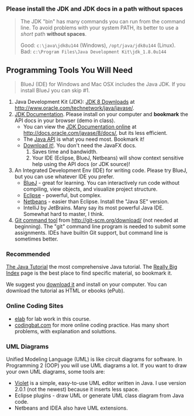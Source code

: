 ### Please install the JDK and JDK docs in a path without spaces

> The JDK "bin" has many commands you can run from the command line.  To avoid problems with your system PATH, its better to use a *short* path **without spaces**.
>
> Good: `c:\java\jdk8u144` (Windows), `/opt/java/jdk8u144` (Linux).    
> Bad: `c:\Program Files\Java Development Kit\jdk_1.8.0u144`

## Programming Tools You Will Need

> BlueJ (IDE) for Windows and Mac OSX includes the Java JDK. If you install BlueJ you can skip #1.

1. Java Development Kit (JDK): [JDK 8 Downloads](http://www.oracle.com/technetwork/java/javase/downloads/jdk8-downloads-2133151.html) at http://www.oracle.com/technetwork/java/javase/.
2. [JDK Documentation](http://www.oracle.com/technetwork/java/javase/documentation/jdk8-doc-downloads-2133158.html). Please install on your computer and **bookmark** the API docs in your browser (demo in class).
    * You can view the [JDK Documentation online](http://docs.oracle.com/javase/8/docs/) at http://docs.oracle.com/javase/8/docs/, but its less efficient.
    * The [Java API](http://docs.oracle.com/javase/8/docs/api) is what you need most. Bookmark it!
    * [Download it!](http://www.oracle.com/technetwork/java/javase/documentation/jdk8-doc-downloads-2133158.html).  You don't need the JavaFX docs.
        1. Saves time and bandwidth.
        2. Your IDE (Eclipse, BlueJ, Netbeans) will show context sensitive help using the API docs (or JDK source)!
3. An Integrated Development Env (IDE) for writing code. Please try BlueJ, but you can use whatever IDE you prefer.
    * [BlueJ](https://www.bluej.org) - great for learning. You can interactively run code without compiling, view objects, and visualize project structure.
    * [Eclipse](https://eclipse.org/downloads) - powerful, but complex.
    * [Netbeans](https://netbeans.org/downloads) - easier than Eclipse. Install the "Java SE" version.
    * IntelliJ by JetBrains. Many say its most powerful Java IDE. Somewhat hard to master, I think.
4. [Git command tool](http://git-scm.org/download/) from http://git-scm.org/download/ (not needed at beginning). The "git" command line program is needed to submit some assignments. IDEs have builtin Git support, but command line is sometimes better.

### Recommended

[The Java Tutorial](https://docs.oracle.com/javase/tutorial/)
the most comprehensive Java tutorial.  The [Really Big Index](https://docs.oracle.com/javase/tutorial/reallybigindex.html) page is the best place to find specific material, so bookmark it.  

We suggest you [download it](http://www.oracle.com/technetwork/java/javase/java-tutorial-downloads-2005894.html) and install on your computer.  You can download the tutorial as HTML or ebooks (ePub).

### Online Coding Sites

* [elab](http://elab.cpe.ku.ac.th) for lab work in this course.
* [codingbat.com](http://codingbat.com/java) for more online coding practice. Has many short problems, with explanation and soluttions.

### UML Diagrams

Unified Modeling Language (UML) is like circuit diagrams for software.
In Programming 2 (OOP) you will use UML diagrams a lot.  If you want to draw your own UML diagrams, some tools are:

* [Violet](https://sourceforge.net/projects/violet/files/violetumleditor/) is a simple, easy-to-use UML editor written in Java. I use version 2.0.1 (not the newest) because it inserts less space.  
* Eclipse plugins - draw UML or generate UML class diagram from Java code.
* Netbeans and IDEA also have UML extensions.
